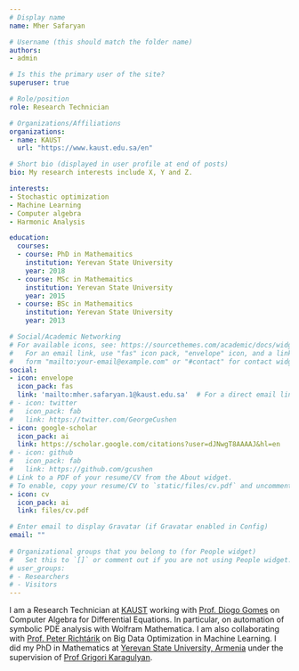 ```yaml
---
# Display name
name: Mher Safaryan

# Username (this should match the folder name)
authors:
- admin

# Is this the primary user of the site?
superuser: true

# Role/position
role: Research Technician

# Organizations/Affiliations
organizations:
- name: KAUST
  url: "https://www.kaust.edu.sa/en"

# Short bio (displayed in user profile at end of posts)
bio: My research interests include X, Y and Z.

interests:
- Stochastic optimization
- Machine Learning
- Computer algebra
- Harmonic Analysis

education:
  courses:
  - course: PhD in Mathemaitics
    institution: Yerevan State University
    year: 2018
  - course: MSc in Mathemaitics
    institution: Yerevan State University
    year: 2015
  - course: BSc in Mathemaitics
    institution: Yerevan State University
    year: 2013

# Social/Academic Networking
# For available icons, see: https://sourcethemes.com/academic/docs/widgets/#icons
#   For an email link, use "fas" icon pack, "envelope" icon, and a link in the
#   form "mailto:your-email@example.com" or "#contact" for contact widget.
social:
- icon: envelope
  icon_pack: fas
  link: 'mailto:mher.safaryan.1@kaust.edu.sa'  # For a direct email link, use "mailto:test@example.org".
# - icon: twitter
#   icon_pack: fab
#   link: https://twitter.com/GeorgeCushen
- icon: google-scholar
  icon_pack: ai
  link: https://scholar.google.com/citations?user=dJNwgT8AAAAJ&hl=en
# - icon: github
#   icon_pack: fab
#   link: https://github.com/gcushen
# Link to a PDF of your resume/CV from the About widget.
# To enable, copy your resume/CV to `static/files/cv.pdf` and uncomment the lines below.  
- icon: cv
  icon_pack: ai
  link: files/cv.pdf

# Enter email to display Gravatar (if Gravatar enabled in Config)
email: ""
  
# Organizational groups that you belong to (for People widget)
#   Set this to `[]` or comment out if you are not using People widget.  
# user_groups:
# - Researchers
# - Visitors
---
```


I am a Research Technician at [KAUST](https://cemse.kaust.edu.sa) working with [Prof. Diogo Gomes](https://www.kaust.edu.sa/en/study/faculty/diogo-gomes) on Computer Algebra for Differential Equations. In particular, on automation of symbolic PDE analysis with Wolfram Mathematica.
I am also collaborating with [Prof. Peter Richtárik](https://richtarik.org) on Big Data Optimization in Machine Learning. I did my PhD in Mathematics at [Yerevan State University, Armenia](http://ysu.am/main/en) under the supervision of [Prof Grigori Karagulyan](http://math.sci.am/user/grigori-karagulyan).
